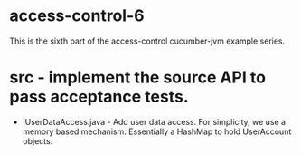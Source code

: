 access-control-6
================

This is the sixth part of the access-control cucumber-jvm example series.

# src - implement the source API to pass acceptance tests.
* IUserDataAccess.java - Add user data access. 
For simplicity, we use a memory based mechanism. 
Essentially a HashMap to hold UserAccount objects.

